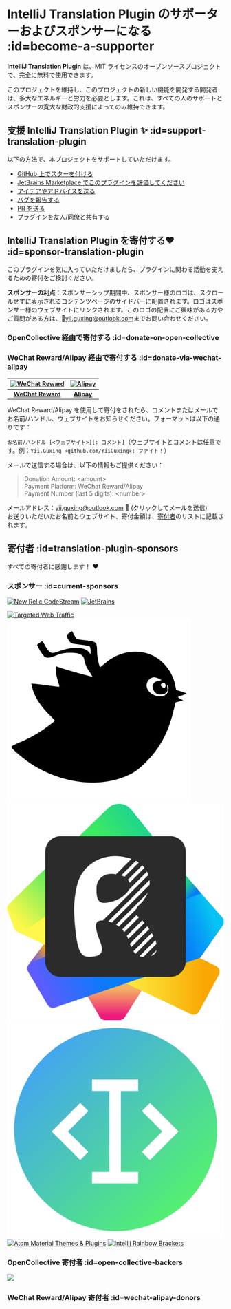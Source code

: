 # IntelliJ Translation Plugin のサポーターおよびスポンサーになる :id=become-a-supporter

**IntelliJ Translation Plugin** は、MIT ライセンスのオープンソースプロジェクトで、完全に無料で使用できます。

このプロジェクトを維持し、このプロジェクトの新しい機能を開発する開発者は、多大なエネルギーと労力を必要とします。これは、すべての人のサポートとスポンサーの寛大な財政的支援によってのみ維持できます。

## 支援 IntelliJ Translation Plugin ✨ :id=support-translation-plugin

以下の方法で、本プロジェクトをサポートしていただけます。

- [GitHub 上でスターを付ける](https://github.com/YiiGuxing/TranslationPlugin)
- [JetBrains Marketplace でこのプラグインを評価してください](https://plugins.jetbrains.com/plugin/8579-translation/reviews)
- [アイデアやアドバイスを送る](https://github.com/YiiGuxing/TranslationPlugin/discussions/categories/ideas)
- [バグを報告する](https://github.com/YiiGuxing/TranslationPlugin/issues/new/choose)
- [PR を送る](https://github.com/YiiGuxing/TranslationPlugin)
- プラグインを友人/同僚と共有する

## IntelliJ Translation Plugin を寄付する❤️ :id=sponsor-translation-plugin

このプラグインを気に入っていただけましたら、プラグインに関わる活動を支えるための寄付をご検討ください。

**スポンサーの利点**：スポンサーシップ期間中、スポンサー様のロゴは、スクロールせずに表示されるコンテンツページのサイドバーに配置されます。ロゴはスポンサー様のウェブサイトにリンクされます。このロゴの配置にご興味がある方やご質問がある方は、📨[yii.guxing@outlook.com](mailto:yii.guxing@outlook.com?subject=Sponsorship%20Consulting)までお問い合わせください。

### OpenCollective 経由で寄付する :id=donate-on-open-collective

<a class="open-collective-donate-button" rel="noopener noreferrer" href="https://opencollective.com/translation-plugin/donate" target="_blank">
<div class="button--bg"></div>
</a>

### WeChat Reward/Alipay 経由で寄付する :id=donate-via-wechat-alipay

<div class="donate-qr-code">

| [![WeChat Reward](/img/donating_wechat_pay.svg)][wechat-pay] | [![Alipay](/img/donating_alipay.svg)][alipay] |
|:------------------------------------------------------------:|:---------------------------------------------:|
|               [**WeChat Reward**][wechat-pay]                |             [**Alipay**][alipay]              |

</div>

WeChat Reward/Alipay を使用して寄付をされたら、コメントまたはメールでお名前/ハンドル、ウェブサイトをお知らせください。フォーマットは以下の通りです：

`お名前/ハンドル [<ウェブサイト>][: コメント]`（ウェブサイトとコメントは任意です。例：`Yii.Guxing <github.com/YiiGuxing>:
ファイト！`）

メールで送信する場合は、以下の情報もご提供ください：
> Donation Amount: \<amount>  
> Payment Platform: WeChat Reward/Alipay  
> Payment Number (last 5 digits): \<number>

メールアドレス：[yii.guxing@outlook.com][mailto] 📨 (クリックしてメールを送信)  
お送りいただいたお名前とウェブサイト、寄付金額は、[寄付者](#wechat-alipay-donors)のリストに記載されます。

## 寄付者 :id=translation-plugin-sponsors

すべての寄付者に感謝します！ ❤️

### スポンサー :id=current-sponsors

<div class="sponsors gold">

[![New Relic CodeStream](/img/sponsor_new_relic_code_stream.svg)](https://sponsorlink.codestream.com/?utm_source=jbmarket&utm_campaign=translation&utm_medium=banner 'New Relic CodeStream')
[![JetBrains](https://resources.jetbrains.com/storage/products/company/brand/logos/jetbrains.svg)](https://www.jetbrains.com/?from=TranslationPlugin 'JetBrains')

</div>
<div class="sponsors">

[![Targeted Web Traffic](/img/sponsor_targeted_web_traffic.png)](https://www.targetedwebtraffic.com/?from=TranslationPlugin 'Targeted Web Traffic')
[![Mybatis Code Helper Pro](/img/sponsor/logo_mybatis_code_helper_pro.svg)](https://brucege.com/pay/view?code=fBp2YWB&utm_source=TranslationPlugin 'Mybatis Code Helper Pro')
[![Fast Request](/img/sponsor/logo_fast_request.svg)](https://api-buddy.com/en?utm_source=TranslationPlugin&utm_campaign=product 'Fast Request')
[![Smart Input Pro](/img/sponsor/logo_smart_input_pro.svg)](https://xiaolvpuzi.cn/docs/smart-input-pro-doc.html?from=TranslationPlugin#/ 'Smart Input Pro')
[![Atom Material Themes & Plugins](/img/sponsor_atom_material_themes.svg)](https://material-theme.com/?utm_source=opencollective&utm_medium=github&utm_campaign=translation-plugin 'Atom Material Themes & Plugins')
[![Intellij Rainbow Brackets](/img/sponsor_intellij_rainbow_brackets.svg)](https://github.com/izhangzhihao/intellij-rainbow-brackets 'Intellij Rainbow Brackets')

</div>

### OpenCollective 寄付者 :id=open-collective-backers

[![](https://opencollective.com/translation-plugin/individuals.svg?width=900&button=false)](https://opencollective.com/translation-plugin/donate)

### WeChat Reward/Alipay 寄付者 :id=wechat-alipay-donors

<div class="wechat-alipay-donors"><script src="js/patrons.js" async></script></div>


[wechat-pay]: https://pay.weixin.qq.com/index.php/public/wechatpay_en

[alipay]: https://global.alipay.com

[mailto]: mailto:yii.guxing@outlook.com?subject=Donate&body=Name%2FNickname%3Cwebsite%3E%3A%20%3Cmessage%3E%0D%0DDonation%20Amount%3A%20%3Camount%3E%0DPayment%20Platform%3A%20Alipay%2FWeChat%20Reward%0DPayment%20Number%20%28last%205%20digits%29%3A%20%3Cnumber%3E%0D%0D